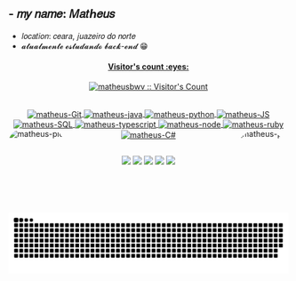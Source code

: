 ## - 𝑚𝑦 𝑛𝑎𝑚𝑒: 𝑀𝑎𝑡ℎ𝑒𝑢𝑠
- 𝑙𝑜𝑐𝑎𝑡𝑖𝑜𝑛: 𝑐𝑒𝑎𝑟𝑎, 𝑗𝑢𝑎𝑧𝑒𝑖𝑟𝑜 𝑑𝑜 𝑛𝑜𝑟𝑡𝑒 
- 𝓪𝓽𝓾𝓪𝓵𝓶𝓮𝓷𝓽𝓮 𝓮𝓼𝓽𝓾𝓭𝓪𝓷𝓭𝓸 𝓫𝓪𝓬𝓴-𝓮𝓷𝓭 😁
<div align="center">
  <a href="https://github.com/matheusbwv">
</div>
  <h4 align="center">Visitor's count :eyes:</h4>
<p align="center"><img src="https://profile-counter.glitch.me/{matheusbwv}/count.svg" alt="matheusbwv :: Visitor's Count" /></p>
<div align="center">
  
<div style="display: inline_block"><br>
  <img align="center" alt="matheus-Git" height="40" width="30" src="https://cdn.jsdelivr.net/gh/devicons/devicon/icons/git/git-original.svg">
  <img align="center" alt="matheus-java" height="40" width="30" src="https://cdn.jsdelivr.net/gh/devicons/devicon/icons/java/java-original.svg">
  <img align="center" alt="matheus-python" height="40" width="30" src="https://cdn.jsdelivr.net/gh/devicons/devicon/icons/python/python-original.svg">
  <img align="center" alt="matheus-JS" height="40" width="30" src="https://cdn.jsdelivr.net/gh/devicons/devicon/icons/javascript/javascript-original.svg">
  <img align="center" alt="matheus-SQL" height="40" width="30" src="https://cdn.jsdelivr.net/gh/devicons/devicon/icons/mysql/mysql-original.svg">
  <img align="center" alt="matheus-typescript" height="40" width="30" src="https://cdn.jsdelivr.net/gh/devicons/devicon/icons/typescript/typescript-original.svg">
  <img align="center" alt="matheus-node" height="40" width="30" src="https://cdn.jsdelivr.net/gh/devicons/devicon/icons/nodejs/nodejs-original.svg">
  <img align="center" alt="matheus-ruby" height="40" width="30" src="https://cdn.jsdelivr.net/gh/devicons/devicon/icons/ruby/ruby-original.svg">
  <img align="center" alt="matheus-C#" height="40" width="30" src="https://cdn.jsdelivr.net/gh/devicons/devicon/icons/c/c-original.svg">


  <img align="right" alt="matheus-pic" height="150" style="border-radius:50px;" src="https://i.picasion.com/pic92/52a999dd5f70ad2b6c2e7db930e9764b.gif">
  <img align="left" alt="matheus-pic" height="50" style="border-radius:40px;"   src="https://camo.githubusercontent.com/27580a32faa17e70eb452c4d5da3c99194238de3451ffebb88ac92b53f50b98a/68747470733a2f2f6769746875622e6769746875626173736574732e636f6d2f696d616765732f6d6f6e612d6c6f6164696e672d64656661756c742e676966">
</div>
  
  ##
 
<div> 
  <a href="https://instagram.com/matheuswenes" target="_blank"><img src="https://img.shields.io/badge/Instagram-E4405F?style=for-the-badge&logo=instagram&logoColor=white" target="_blank"></a>
 <a href="https://discord.gg/7HfrVVgK" target="_blank"><img src="https://img.shields.io/badge/Discord-7289DA?style=for-the-badge&logo=discord&logoColor=white" target="_blank"></a>
  <a href="https://open.spotify.com/playlist/0S99tF0OGjgXP2DxSvs5g2" target="_blank"><img src="https://img.shields.io/badge/Spotify-1ED760?&style=for-the-badge&logo=spotify&logoColor=white" target="_blank"></a>
  <a href="https://www.linkedin.com/in/matheuswenes/" target="_blank"><img src="https://img.shields.io/badge/LinkedIn-0077B5?style=for-the-badge&logo=linkedin&logoColor=white" target="_blank"></a> 
  <a href="https://steamcommunity.com/id/SrCastiell/" target="_blank"><img src="https://img.shields.io/badge/Steam-000000?style=for-the-badge&logo=steam&logoColor=white" target="_blank"></a> 
  
  ![snake gif](https://github.com/matheusbwv/matheusbwv/blob/output/github-contribution-grid-snake.svg)
 
</div>
